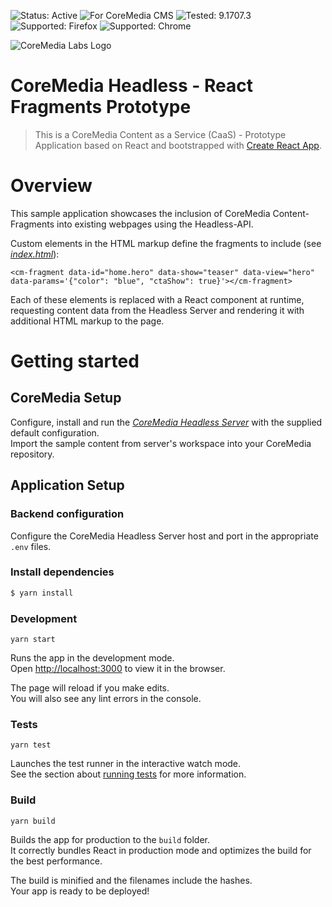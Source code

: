 ![Status: Active](https://documentation.coremedia.com/badges/badge_status_active.png "Status: Active")
![For CoreMedia CMS](https://documentation.coremedia.com/badges/badge_coremedia_cms.png "For CoreMedia CMS")
![Tested: 9.1707.3](https://documentation.coremedia.com/badges/badge_tested_coremedia_9-1707-3.png "Tested: 9.1707.1")
![Supported: Firefox](https://documentation.coremedia.com/badges/badge_supported_by_firefox.png "Supported: Firefox")
![Supported: Chrome](https://documentation.coremedia.com/badges/badge_supported_by_chrome.png "Supported: Chrome")

![CoreMedia Labs Logo](https://documentation.coremedia.com/badges/banner_coremedia_labs_wide.png "CoreMedia Labs Logo Title Text")

# CoreMedia Headless - React Fragments Prototype

> This is a CoreMedia Content as a Service (CaaS) - Prototype Application based on React and bootstrapped with
> [Create React App](https://github.com/facebookincubator/create-react-app).

# Overview

This sample application showcases the inclusion of CoreMedia Content-Fragments into existing webpages using the Headless-API.

Custom elements in the HTML markup define the fragments to include (see [_index.html_](public/index.html)):

```
<cm-fragment data-id="home.hero" data-show="teaser" data-view="hero" data-params='{"color": "blue", "ctaShow": true}'></cm-fragment>
```

Each of these elements is replaced with a React component at runtime, requesting content data from the Headless Server and rendering it with additional HTML
markup to the page.

# Getting started

## CoreMedia Setup

Configure, install and run the [_CoreMedia Headless Server_](https://github.com/CoreMedia/coremedia-headless-server) with the supplied default
configuration.<br> Import the sample content from server's workspace into your CoreMedia repository.

## Application Setup

### Backend configuration

Configure the CoreMedia Headless Server host and port in the appropriate `.env` files.

### Install dependencies

```sh
$ yarn install
```

### Development

`yarn start`

Runs the app in the development mode.<br> Open [http://localhost:3000](http://localhost:3000) to view it in the browser.

The page will reload if you make edits.<br> You will also see any lint errors in the console.

### Tests

`yarn test`

Launches the test runner in the interactive watch mode.<br> See the section about [running tests](#running-tests) for more information.

### Build

`yarn build`

Builds the app for production to the `build` folder.<br> It correctly bundles React in production mode and optimizes the build for the best performance.

The build is minified and the filenames include the hashes.<br> Your app is ready to be deployed!
